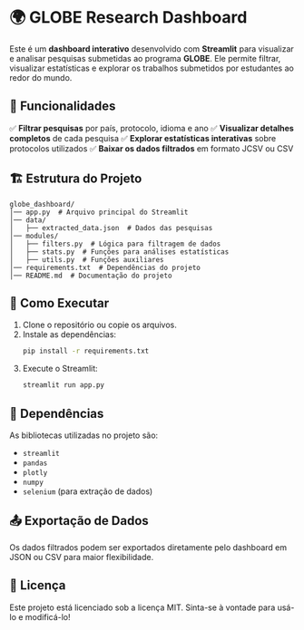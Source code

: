 # 🌍 GLOBE Research Dashboard

Este é um **dashboard interativo** desenvolvido com **Streamlit** para visualizar e analisar pesquisas submetidas ao programa **GLOBE**. Ele permite filtrar, visualizar estatísticas e explorar os trabalhos submetidos por estudantes ao redor do mundo.

## 📌 Funcionalidades
✅ **Filtrar pesquisas** por país, protocolo, idioma e ano
✅ **Visualizar detalhes completos** de cada pesquisa
✅ **Explorar estatísticas interativas** sobre protocolos utilizados
✅ **Baixar os dados filtrados** em formato JCSV ou CSV

## 🏗 Estrutura do Projeto
```
globe_dashboard/
│── app.py  # Arquivo principal do Streamlit
│── data/
│   ├── extracted_data.json  # Dados das pesquisas
│── modules/
│   ├── filters.py  # Lógica para filtragem de dados
│   ├── stats.py  # Funções para análises estatísticas
│   ├── utils.py  # Funções auxiliares
│── requirements.txt  # Dependências do projeto
│── README.md  # Documentação do projeto
```

## 🚀 Como Executar
1. Clone o repositório ou copie os arquivos.
2. Instale as dependências:
   ```bash
   pip install -r requirements.txt
   ```
3. Execute o Streamlit:
   ```bash
   streamlit run app.py
   ```

## 📂 Dependências
As bibliotecas utilizadas no projeto são:
- `streamlit`
- `pandas`
- `plotly`
- `numpy`
- `selenium` (para extração de dados)

## 📤 Exportação de Dados
Os dados filtrados podem ser exportados diretamente pelo dashboard em JSON ou CSV para maior flexibilidade.

## 📜 Licença
Este projeto está licenciado sob a licença MIT. Sinta-se à vontade para usá-lo e modificá-lo!
